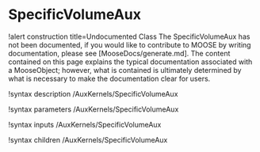 <!-- MOOSE Documentation Stub: Remove this when content is added. -->

# SpecificVolumeAux

!alert construction title=Undocumented Class
The SpecificVolumeAux has not been documented, if you would like to contribute to MOOSE by
writing documentation, please see [MooseDocs/generate.md]. The content contained on this page explains
the typical documentation associated with a MooseObject; however, what is contained is ultimately
determined by what is necessary to make the documentation clear for users.

!syntax description /AuxKernels/SpecificVolumeAux

!syntax parameters /AuxKernels/SpecificVolumeAux

!syntax inputs /AuxKernels/SpecificVolumeAux

!syntax children /AuxKernels/SpecificVolumeAux
